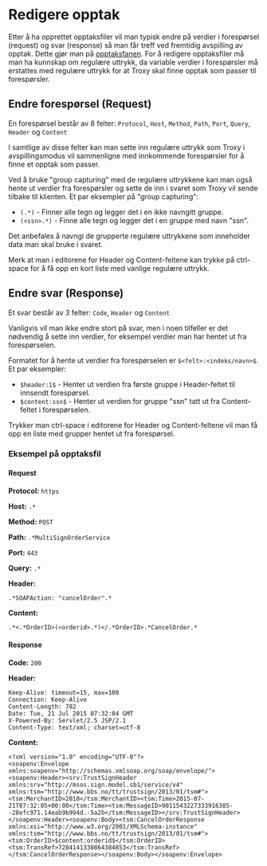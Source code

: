 # Redigere opptak
Etter å ha opprettet opptaksfiler vil man typisk endre på verdier i forespørsel (request) og svar (response)
så man får treff ved fremtidig avspilling av opptak. Dette gjør man på [opptaksfanen](/#/recordings).
For å redigere opptaksfiler må man ha kunnskap om regulære uttrykk, da variable verdier i forespørsler må
erstattes med regulære uttrykk for at Troxy skal finne opptak som passer til forespørsler.

## Endre forespørsel (Request)
En forespørsel består av 8 felter:
`Protocol`, `Host`, `Method`, `Path`, `Port`, `Query`, `Header` og `Content`

I samtlige av disse felter kan man sette inn regulære uttrykk som Troxy i avspillingsmodus vil sammenligne
med innkommende forespørsler for å finne et opptak som passer.

Ved å bruke "group capturing" med de regulære uttrykkene kan man også hente ut verdier fra forespørsler og
sette de inn i svaret som Troxy vil sende tilbake til klienten. Et par eksempler på "group capturing":
* `(.*)` - Finner alle tegn og legger det i en ikke navngitt gruppe.
* `(<ssn>.*)` - Finne alle tegn og legger det i en gruppe med navn "ssn".

Det anbefales å navngi de grupperte regulære uttrykkene som inneholder data man skal bruke i svaret.

Merk at man i editorene for Header og Content-feltene kan trykke på ctrl-space for å få opp en kort liste
med vanlige regulære uttrykk.

## Endre svar (Response)
Et svar består av 3 felter:
`Code`, `Header` og `Content`

Vanligvis vil man ikke endre stort på svar, men i noen tilfeller er det nødvendig å sette inn verdier,
for eksempel verdier man har hentet ut fra forespørselen.

Formatet for å hente ut verdier fra forespørselen er `$<felt>:<indeks/navn>$`. Et par eksempler:
* `$header:1$` - Henter ut verdien fra første gruppe i Header-feltet til innsendt forespørsel.
* `$content:ssn$` - Henter ut verdien for gruppe "ssn" tatt ut fra Content-feltet i forespørselen.

Trykker man ctrl-space i editorene for Header og Content-feltene vil man få opp en liste med grupper
hentet ut fra forespørsel.

### Eksempel på opptaksfil

#### Request
**Protocol:** `https`

**Host:** `.*`

**Method:** `POST`

**Path:** `.*MultiSignOrderService`

**Port:** `443`

**Query:** `.*`

**Header:**
```
.*SOAPAction: "cancelOrder".*
```

**Content:**
```
.*<.*OrderID>(<orderid>.*)</.*OrderID>.*CancelOrder.*
```

#### Response
**Code:** `200`

**Header:**
```
Keep-Alive: timeout=15, max=100
Connection: Keep-Alive
Content-Length: 782
Date: Tue, 21 Jul 2015 07:32:04 GMT
X-Powered-By: Servlet/2.5 JSP/2.1
Content-Type: text/xml; charset=utf-8
```

**Content:**
```
<?xml version="1.0" encoding="UTF-8"?>
<soapenv:Envelope xmlns:soapenv="http://schemas.xmlsoap.org/soap/envelope/"><soapenv:Header><srv:TrustSignHeader xmlns:srv="http://msos.sign.model.sb1/service/v4" xmlns:tsm="http://www.bbs.no/tt/trustsign/2013/01/tsm#"><tsm:MerchantID>2010</tsm:MerchantID><tsm:Time>2015-07-21T07:32:05+00:00</tsm:Time><tsm:MessageID>9011543227333916385--28efc971.14eab9b994d.-5a2b</tsm:MessageID></srv:TrustSignHeader></soapenv:Header><soapenv:Body><tsm:CancelOrderResponse xmlns:xsi="http://www.w3.org/2001/XMLSchema-instance" xmlns:tsm="http://www.bbs.no/tt/trustsign/2013/01/tsm#"><tsm:OrderID>$content:orderid$</tsm:OrderID><tsm:TransRef>7284141330864384853</tsm:TransRef></tsm:CancelOrderResponse></soapenv:Body></soapenv:Envelope>
```